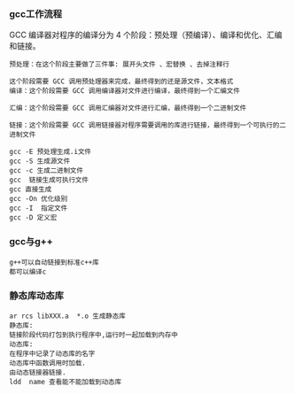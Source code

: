 
### gcc工作流程

GCC 编译器对程序的编译分为 4 个阶段：预处理（预编译）、编译和优化、汇编和链接。

	预处理：在这个阶段主要做了三件事: 展开头文件 、宏替换 、去掉注释行
	
	这个阶段需要 GCC 调用预处理器来完成，最终得到的还是源文件，文本格式
	编译：这个阶段需要 GCC 调用编译器对文件进行编译，最终得到一个汇编文件
	
	汇编：这个阶段需要 GCC 调用汇编器对文件进行汇编，最终得到一个二进制文件
	
	链接：这个阶段需要 GCC 调用链接器对程序需要调用的库进行链接，最终得到一个可执行的二进制文件

	gcc -E 预处理生成.i文件
	gcc -S 生成源文件
	gcc -c 生成二进制文件
	gcc  链接生成可执行文件
	gcc 直接生成
	gcc -On 优化级别
	gcc -I  指定文件
	gcc -D 定义宏

### gcc与g++

	g++可以自动链接到标准c++库
	都可以编译c

### 静态库动态库

	ar rcs libXXX.a  *.o 生成静态库
	静态库:
	链接阶段代码打包到执行程序中,运行时一起加载到内存中
	动态库:
	在程序中记录了动态库的名字
	动态库中函数调用时加载.
	由动态链接器链接.
	ldd  name 查看能不能加载到动态库